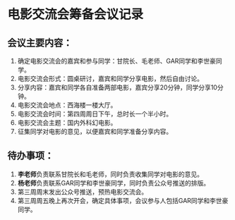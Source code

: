 # 电影交流会筹备会议记录

## 会议主要内容：
1. 确定电影交流会的嘉宾和参与同学：甘院长、毛老师、GAR同学和李世豪同学。
2. 电影交流会形式：圆桌研讨，嘉宾和同学分享电影，然后自由讨论。
3. 分享内容：嘉宾和同学各自准备两部电影，嘉宾分享20分钟，同学分享10分钟。
4. 电影交流会地点：西海楼一楼大厅。
5. 电影交流会时间：第四周周日下午，总时长一个半小时。
6. 电影交流会主题：国内外科幻电影。
7. 征集同学对电影的意见，以便嘉宾和同学准备分享内容。

## 待办事项：
1. **李老师**负责联系甘院长和毛老师，同时负责收集同学对电影的意见。
2. **杨老师**负责联系GAR同学和李世豪同学，同时负责公众号推送的排版。
3. 第三周周末发出公众号推送，预热电影交流会。
4. 第三周周五晚上再次开会，确定具体事项，会议参与人包括GAR同学和李世豪同学。